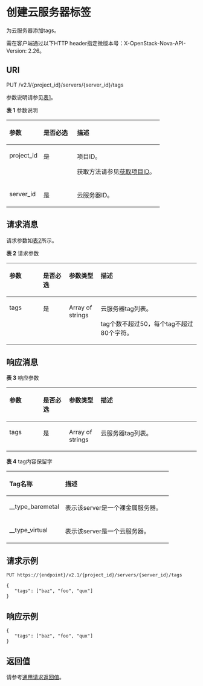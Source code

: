 # 创建云服务器标签<a name="ecs_03_1903"></a>

为云服务器添加tags。

需在客户端通过以下HTTP header指定微版本号：X-OpenStack-Nova-API-Version: 2.26。

## URI<a name="zh-cn_topic_0057972838_section58912114"></a>

PUT /v2.1/\{project\_id\}/servers/\{server\_id\}/tags

参数说明请参见[表1](#zh-cn_topic_0057972838_table32475667)。

**表 1**  参数说明

<a name="zh-cn_topic_0057972838_table32475667"></a>
<table><thead align="left"><tr id="zh-cn_topic_0057972838_row44937496"><th class="cellrowborder" valign="top" width="22.24%" id="mcps1.2.4.1.1"><p id="p5187119"><a name="p5187119"></a><a name="p5187119"></a>参数</p>
</th>
<th class="cellrowborder" valign="top" width="21.87%" id="mcps1.2.4.1.2"><p id="p17503500"><a name="p17503500"></a><a name="p17503500"></a>是否必选</p>
</th>
<th class="cellrowborder" valign="top" width="55.88999999999999%" id="mcps1.2.4.1.3"><p id="p8497414"><a name="p8497414"></a><a name="p8497414"></a>描述</p>
</th>
</tr>
</thead>
<tbody><tr id="zh-cn_topic_0057972838_row1664874"><td class="cellrowborder" valign="top" width="22.24%" headers="mcps1.2.4.1.1 "><p id="zh-cn_topic_0057972838_p637140"><a name="zh-cn_topic_0057972838_p637140"></a><a name="zh-cn_topic_0057972838_p637140"></a>project_id</p>
</td>
<td class="cellrowborder" valign="top" width="21.87%" headers="mcps1.2.4.1.2 "><p id="zh-cn_topic_0057972838_p51608407"><a name="zh-cn_topic_0057972838_p51608407"></a><a name="zh-cn_topic_0057972838_p51608407"></a>是</p>
</td>
<td class="cellrowborder" valign="top" width="55.88999999999999%" headers="mcps1.2.4.1.3 "><p id="p37593705"><a name="p37593705"></a><a name="p37593705"></a>项目ID。</p>
<p id="p1180512217438"><a name="p1180512217438"></a><a name="p1180512217438"></a>获取方法请参见<a href="获取项目ID.md">获取项目ID</a>。</p>
</td>
</tr>
<tr id="zh-cn_topic_0057972838_row41565035"><td class="cellrowborder" valign="top" width="22.24%" headers="mcps1.2.4.1.1 "><p id="zh-cn_topic_0057972838_p11324657"><a name="zh-cn_topic_0057972838_p11324657"></a><a name="zh-cn_topic_0057972838_p11324657"></a>server_id</p>
</td>
<td class="cellrowborder" valign="top" width="21.87%" headers="mcps1.2.4.1.2 "><p id="zh-cn_topic_0057972838_p44882061"><a name="zh-cn_topic_0057972838_p44882061"></a><a name="zh-cn_topic_0057972838_p44882061"></a>是</p>
</td>
<td class="cellrowborder" valign="top" width="55.88999999999999%" headers="mcps1.2.4.1.3 "><p id="zh-cn_topic_0057972838_p11568292"><a name="zh-cn_topic_0057972838_p11568292"></a><a name="zh-cn_topic_0057972838_p11568292"></a><span id="text766790125615"><a name="text766790125615"></a><a name="text766790125615"></a>云服务器</span>ID。</p>
</td>
</tr>
</tbody>
</table>

## 请求消息<a name="zh-cn_topic_0057972838_section60446980"></a>

请求参数如[表2](#zh-cn_topic_0057972838_table28387752)所示。

**表 2**  请求参数

<a name="zh-cn_topic_0057972838_table28387752"></a>
<table><thead align="left"><tr id="zh-cn_topic_0057972838_row66802302"><th class="cellrowborder" valign="top" width="17.73%" id="mcps1.2.5.1.1"><p id="zh-cn_topic_0057972838_p42277343"><a name="zh-cn_topic_0057972838_p42277343"></a><a name="zh-cn_topic_0057972838_p42277343"></a>参数</p>
</th>
<th class="cellrowborder" valign="top" width="13.61%" id="mcps1.2.5.1.2"><p id="p1045515223348"><a name="p1045515223348"></a><a name="p1045515223348"></a>是否必选</p>
</th>
<th class="cellrowborder" valign="top" width="16.64%" id="mcps1.2.5.1.3"><p id="zh-cn_topic_0057972838_p1912753"><a name="zh-cn_topic_0057972838_p1912753"></a><a name="zh-cn_topic_0057972838_p1912753"></a>参数类型</p>
</th>
<th class="cellrowborder" valign="top" width="52.019999999999996%" id="mcps1.2.5.1.4"><p id="zh-cn_topic_0057972838_p217030"><a name="zh-cn_topic_0057972838_p217030"></a><a name="zh-cn_topic_0057972838_p217030"></a>描述</p>
</th>
</tr>
</thead>
<tbody><tr id="zh-cn_topic_0057972838_row17579482"><td class="cellrowborder" valign="top" width="17.73%" headers="mcps1.2.5.1.1 "><p id="zh-cn_topic_0057972838_p14651901"><a name="zh-cn_topic_0057972838_p14651901"></a><a name="zh-cn_topic_0057972838_p14651901"></a>tags</p>
</td>
<td class="cellrowborder" valign="top" width="13.61%" headers="mcps1.2.5.1.2 "><p id="p54556226341"><a name="p54556226341"></a><a name="p54556226341"></a>是</p>
</td>
<td class="cellrowborder" valign="top" width="16.64%" headers="mcps1.2.5.1.3 "><p id="p136741937121318"><a name="p136741937121318"></a><a name="p136741937121318"></a>Array of strings</p>
</td>
<td class="cellrowborder" valign="top" width="52.019999999999996%" headers="mcps1.2.5.1.4 "><p id="zh-cn_topic_0057972838_p47045852"><a name="zh-cn_topic_0057972838_p47045852"></a><a name="zh-cn_topic_0057972838_p47045852"></a><span id="text3499310569"><a name="text3499310569"></a><a name="text3499310569"></a>云服务器</span>tag列表。</p>
<p id="p61431611133610"><a name="p61431611133610"></a><a name="p61431611133610"></a>tag个数不超过50，每个tag不超过80个字符。</p>
</td>
</tr>
</tbody>
</table>

## 响应消息<a name="section10456114218587"></a>

**表 3**  响应参数

<a name="table1481741123815"></a>
<table><thead align="left"><tr id="row1818614389"><th class="cellrowborder" valign="top" width="17.73%" id="mcps1.2.5.1.1"><p id="p281816120382"><a name="p281816120382"></a><a name="p281816120382"></a>参数</p>
</th>
<th class="cellrowborder" valign="top" width="13.61%" id="mcps1.2.5.1.2"><p id="p108181610386"><a name="p108181610386"></a><a name="p108181610386"></a>是否必选</p>
</th>
<th class="cellrowborder" valign="top" width="16.64%" id="mcps1.2.5.1.3"><p id="p4818161113816"><a name="p4818161113816"></a><a name="p4818161113816"></a>参数类型</p>
</th>
<th class="cellrowborder" valign="top" width="52.019999999999996%" id="mcps1.2.5.1.4"><p id="p1281812119386"><a name="p1281812119386"></a><a name="p1281812119386"></a>描述</p>
</th>
</tr>
</thead>
<tbody><tr id="row08181516386"><td class="cellrowborder" valign="top" width="17.73%" headers="mcps1.2.5.1.1 "><p id="p181818163815"><a name="p181818163815"></a><a name="p181818163815"></a>tags</p>
</td>
<td class="cellrowborder" valign="top" width="13.61%" headers="mcps1.2.5.1.2 "><p id="p1818171133818"><a name="p1818171133818"></a><a name="p1818171133818"></a>是</p>
</td>
<td class="cellrowborder" valign="top" width="16.64%" headers="mcps1.2.5.1.3 "><p id="p28181710388"><a name="p28181710388"></a><a name="p28181710388"></a>Array of strings</p>
</td>
<td class="cellrowborder" valign="top" width="52.019999999999996%" headers="mcps1.2.5.1.4 "><p id="p198186118384"><a name="p198186118384"></a><a name="p198186118384"></a><span id="text2027419218564"><a name="text2027419218564"></a><a name="text2027419218564"></a>云服务器</span>tag列表。</p>
</td>
</tr>
</tbody>
</table>

**表 4**  tag内容保留字

<a name="table5668174110389"></a>
<table><thead align="left"><tr id="row96682418384"><th class="cellrowborder" valign="top" width="34.339999999999996%" id="mcps1.2.3.1.1"><p id="p13668541113820"><a name="p13668541113820"></a><a name="p13668541113820"></a>Tag名称</p>
</th>
<th class="cellrowborder" valign="top" width="65.66%" id="mcps1.2.3.1.2"><p id="p966844143815"><a name="p966844143815"></a><a name="p966844143815"></a>描述</p>
</th>
</tr>
</thead>
<tbody><tr id="row66689417387"><td class="cellrowborder" valign="top" width="34.339999999999996%" headers="mcps1.2.3.1.1 "><p id="p26695418384"><a name="p26695418384"></a><a name="p26695418384"></a>__type_baremetal</p>
</td>
<td class="cellrowborder" valign="top" width="65.66%" headers="mcps1.2.3.1.2 "><p id="p1566917415389"><a name="p1566917415389"></a><a name="p1566917415389"></a>表示该server是一个裸金属服务器。</p>
</td>
</tr>
<tr id="row7669541123815"><td class="cellrowborder" valign="top" width="34.339999999999996%" headers="mcps1.2.3.1.1 "><p id="p466910416389"><a name="p466910416389"></a><a name="p466910416389"></a>__type_virtual</p>
</td>
<td class="cellrowborder" valign="top" width="65.66%" headers="mcps1.2.3.1.2 "><p id="p7669114113387"><a name="p7669114113387"></a><a name="p7669114113387"></a>表示该server是一个<span id="text19235193125619"><a name="text19235193125619"></a><a name="text19235193125619"></a>云服务器</span>。</p>
</td>
</tr>
</tbody>
</table>

## 请求示例<a name="section114961544142619"></a>

```
PUT https://{endpoint}/v2.1/{project_id}/servers/{server_id}/tags
```

```
{ 
   "tags": ["baz", "foo", "qux"]
}
```

## 响应示例<a name="section1356113511582"></a>

```
{ 
   "tags": ["baz", "foo", "qux"]
}
```

## 返回值<a name="zh-cn_topic_0057972838_ecs_03_0202_section22960139"></a>

请参考[通用请求返回值](通用请求返回值.md)。

